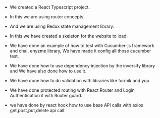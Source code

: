 * We created a React Typescript project.

* In this we are using router concepts.

* And we are using Redux state management library.

* In this we have created a skeleton for the website to load.

* We have done an example of how to test with Cucumber-js framework and chai, enyzme library, We have made it config all those cucumber test.

* We have done how to use dependency injection by the inversify library and We have also done how to use it.

* We have done how to do validation with libraries like formik and yup.

* We have done protected routing with React Router and Login Authentication it with Router guard.

* we have done by react hook how to use base API calls with axios get,post,put,delete api call

